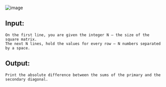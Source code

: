 ![image](https://user-images.githubusercontent.com/45227327/213867431-a578a401-889a-4cde-b55a-b446f82455c5.png)

## Input:

	On the first line, you are given the integer N – the size of the square matrix.
	The next N lines, hold the values for every row – N numbers separated by a space.

## Output:

	Print the absolute difference between the sums of the primary and the secondary diagonal.
